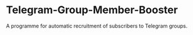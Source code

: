 # Telegram-Group-Member-Booster
A programme for automatic recruitment of subscribers to Telegram groups.

